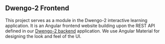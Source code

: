 ## Dwengo-2 Frontend

This project serves as a module in the Dwengo-2 interactive learning application.
It is an Angular frontend website building upon the REST API defined in our [Dwengo-2 backend](../backend/README.md) application.
We use Angular Material for designing the look and feel of the UI.
